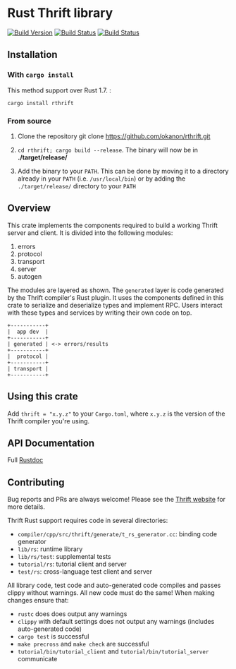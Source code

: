 # Rust Thrift library
[![Build Version](https://img.shields.io/crates/v/rthrift.svg)](https://crates.io/crates/rthrift)
[![Build Status](https://travis-ci.org/okanon/rthrift.svg?branch=master)](https://travis-ci.org/okanon/rthrift/)
[![Build Status](https://ci.appveyor.com/api/projects/status/github/okanon/rthrift?branch=master&svg=true)](https://ci.appveyor.com/project/okanon/rthrift/branch/master)

## Installation
### With `cargo install`

This method support over Rust 1.7. :

```cargo install rthrift```

### From source

1. Clone the repository git clone https://github.com/okanon/rthrift.git

2. ```cd rthrift; cargo build --release```. The binary will now be in __./target/release/__

3. Add the binary to your `PATH`. This can be done by moving it to a directory already in your `PATH` (i.e. `/usr/local/bin`) or by adding the `./target/release/` directory to your `PATH`


## Overview

This crate implements the components required to build a working Thrift server
and client. It is divided into the following modules:

 1. errors
 2. protocol
 3. transport
 4. server
 5. autogen

The modules are layered as shown. The `generated` layer is code generated by the
Thrift compiler's Rust plugin. It uses the components defined in this crate to
serialize and deserialize types and implement RPC. Users interact with these
types and services by writing their own code on top.

 ```text
 +-----------+
 |  app dev  |
 +-----------+
 | generated | <-> errors/results
 +-----------+
 |  protocol |
 +-----------+
 | transport |
 +-----------+
 ```

## Using this crate

Add `thrift = "x.y.z"` to your `Cargo.toml`, where `x.y.z` is the version of the
Thrift compiler you're using.

## API Documentation

Full [Rustdoc](https://docs.rs/thrift/)

## Contributing

Bug reports and PRs are always welcome! Please see the
[Thrift website](https://thrift.apache.org/) for more details.

Thrift Rust support requires code in several directories:

* `compiler/cpp/src/thrift/generate/t_rs_generator.cc`: binding code generator
* `lib/rs`: runtime library
* `lib/rs/test`: supplemental tests
* `tutorial/rs`: tutorial client and server
* `test/rs`: cross-language test client and server

All library code, test code and auto-generated code compiles and passes clippy
without warnings. All new code must do the same! When making changes ensure that:

* `rustc` does does output any warnings
* `clippy` with default settings does not output any warnings (includes auto-generated code)
* `cargo test` is successful
* `make precross` and `make check` are successful
* `tutorial/bin/tutorial_client` and `tutorial/bin/tutorial_server` communicate
